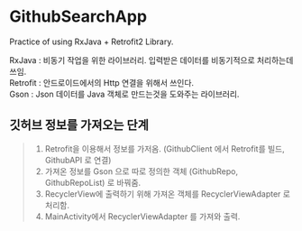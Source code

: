 # GithubSearchApp
Practice of using RxJava + Retrofit2 Library.

RxJava : 비동기 작업을 위한 라이브러리. 입력받은 데이터를 비동기적으로 처리하는데 쓰임. <br>
Retrofit : 안드로이드에서의 Http 연결을 위해서 쓰인다. <br>
Gson : Json 데이터를 Java 객체로 만드는것을 도와주는 라이브러리. <br>


## 깃허브 정보를 가져오는 단계
> 1. Retrofit을 이용해서 정보를 가저옴. (GithubClient 에서 Retrofit를 빌드, GithubAPI 로 연결) <br>
> 2. 가져온 정보를 Gson 으로 따로 정의한 객체 (GithubRepo, GithubRepoList) 로 바꿔줌. <br>
> 3. RecyclerView에 출력하기 위해 가져온 객체를 RecyclerViewAdapter 로 처리함. <br>
> 4. MainActivity에서 RecyclerViewAdapter 를 가져와 출력. <br>
